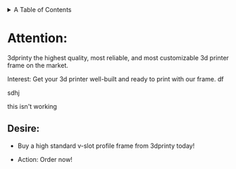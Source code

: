 <details>
<summary>A Table of Contents</summary>


- [Attention:](#attention)
  - [Desire:](#desire)
</details>

<!--- an example of a comment 

-->

# Attention:

 3dprinty the highest quality, most reliable, and most customizable 3d printer frame on the market.

Interest: Get your 3d printer well-built and ready to print with our frame.
df

sdhj

this isn't working



## Desire:
*  Buy a high standard v-slot profile frame from 3dprinty today!

* Action: Order now!